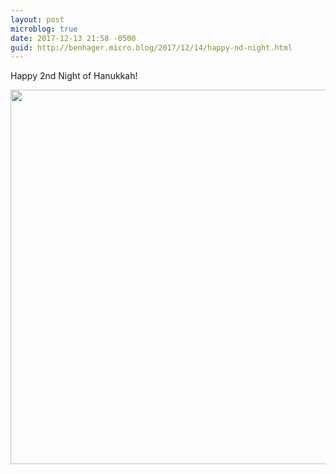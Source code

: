 ```yaml
---
layout: post
microblog: true
date: 2017-12-13 21:58 -0500
guid: http://benhager.micro.blog/2017/12/14/happy-nd-night.html
---
```

Happy 2nd Night of Hanukkah!

<img src="http://hager.blog/uploads/2017/a5e1f132b8.jpg" width="600" height="599" />
